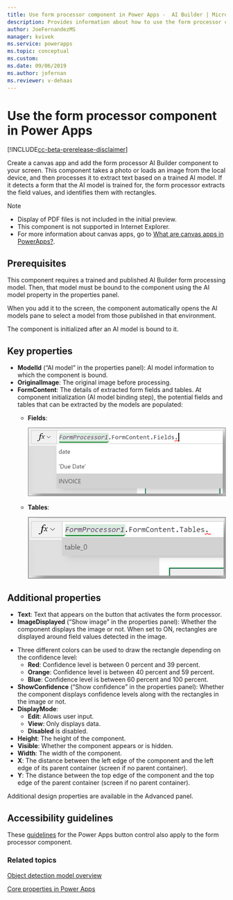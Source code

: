 ```yaml
---
title: Use form processor component in Power Apps -  AI Builder | Microsoft Docs
description: Provides information about how to use the form processor component in Power Apps
author: JoeFernandezMS
manager: kvivek
ms.service: powerapps
ms.topic: conceptual
ms.custom: 
ms.date: 09/06/2019
ms.author: jofernan
ms.reviewer: v-dehaas
---
```


# Use the form processor component in Power Apps

[!INCLUDE[cc-beta-prerelease-disclaimer](./includes/cc-beta-prerelease-disclaimer.md)]

Create a canvas app and add the form processor AI Builder component to your screen. This component takes a photo or loads an image from the local device, and then processes it to extract text based on a trained AI model. If it detects a form that the AI model is trained for, the form processor extracts the field values, and identifies them with rectangles.

 > [!NOTE]
 >
 > - Display of PDF files is not included in the initial preview.
 > - This component is not supported in Internet Explorer.
 > - For more information about canvas apps, go to [What are canvas apps in PowerApps?](/powerapps/maker/canvas-apps/getting-started).

## Prerequisites
This component requires a trained and published AI Builder form processing model. Then, that model must be bound to the component using the AI model property in the properties panel.

When you add it to the screen, the component automatically opens the AI models pane to select a model from those published in that environment.

The component is initialized after an AI model is bound to it.


## Key properties

 - **ModelId** (“AI model” in the properties panel): AI model information to which the component is bound.
 - **OriginalImage**: The original image before processing.
 - **FormContent**: The details of extracted form fields and tables. At component initialization (AI model binding step), the potential fields and tables that can be extracted by the models are populated:
   - **Fields**:

     ![Form fields screen](media/form-fields.png "Form fields screen")

   - **Tables**:

     ![Form tables screen](media/form-tables.png "Form tables screen")

## Additional properties

- **Text**: Text that appears on the button that activates the form processor.
- **ImageDisplayed** (“Show image” in the properties panel): Whether the component displays the image or not. When set to ON, rectangles are displayed around field values detected in the image.


<!--from editor: What if, say, it's 40 percent. Is it red or orange? -->
<!--v-dehaas: Great question. I'll find out and fix this separately -->

- Three different colors can be used to draw the rectangle depending on the confidence level:
     - **Red**: Confidence level is between 0 percent and 39 percent.
     - **Orange**: Confidence level is between 40 percent and 59 percent.
     - **Blue**: Confidence level is between 60 percent and 100 percent.
- **ShowConfidence** (“Show confidence” in the properties panel): Whether the component displays confidence levels along with the rectangles in the image or not.
- **DisplayMode**:
     - **Edit**: Allows user input.
     - **View**: Only displays data.
     - **Disabled** is disabled.
- **Height**: The height of the component.
- **Visible**: Whether the component appears or is hidden.
- **Width**: The width of the component.
- **X**: The distance between the left edge of the component and the left edge of its parent container (screen if no parent container).
- **Y**: The distance between the top edge of the component and the top edge of the parent container (screen if no parent container).

Additional design properties are available in the Advanced panel.

## Accessibility guidelines
These [guidelines](/powerapps/maker/canvas-apps/controls/control-button) for the Power Apps button control also apply to the form processor component.

### Related topics

[Object detection model overview](object-detection-overview.md)

[Core properties in Power Apps](/powerapps/maker/canvas-apps/controls/properties-core)
